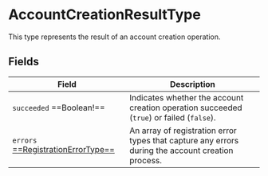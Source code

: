 # AccountCreationResultType

This type represents the result of an account creation operation. 

## Fields

| Field                                                            | Description                                                                                       |
|------------------------------------------------------------------|---------------------------------------------------------------------------------------------------|
| `succeeded`  ==Boolean!==                                        | Indicates whether the account creation operation succeeded (`true`) or failed (`false`).          |
| `errors` [ ==RegistrationErrorType== ](RegistrationErrorType.md) | An array of registration error types that capture any errors during the account creation process. |

